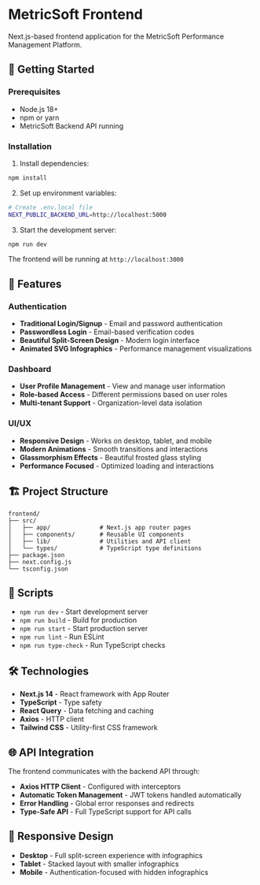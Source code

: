 # MetricSoft Frontend

Next.js-based frontend application for the MetricSoft Performance Management Platform.

## 🚀 Getting Started

### Prerequisites
- Node.js 18+
- npm or yarn
- MetricSoft Backend API running

### Installation

1. Install dependencies:
```bash
npm install
```

2. Set up environment variables:
```bash
# Create .env.local file
NEXT_PUBLIC_BACKEND_URL=http://localhost:5000
```

3. Start the development server:
```bash
npm run dev
```

The frontend will be running at `http://localhost:3000`

## 🎨 Features

### Authentication
- **Traditional Login/Signup** - Email and password authentication
- **Passwordless Login** - Email-based verification codes
- **Beautiful Split-Screen Design** - Modern login interface
- **Animated SVG Infographics** - Performance management visualizations

### Dashboard
- **User Profile Management** - View and manage user information
- **Role-based Access** - Different permissions based on user roles
- **Multi-tenant Support** - Organization-level data isolation

### UI/UX
- **Responsive Design** - Works on desktop, tablet, and mobile
- **Modern Animations** - Smooth transitions and interactions
- **Glassmorphism Effects** - Beautiful frosted glass styling
- **Performance Focused** - Optimized loading and interactions

## 🏗️ Project Structure

```
frontend/
├── src/
│   ├── app/              # Next.js app router pages
│   ├── components/       # Reusable UI components
│   ├── lib/              # Utilities and API client
│   └── types/            # TypeScript type definitions
├── package.json
├── next.config.js
└── tsconfig.json
```

## 🔧 Scripts

- `npm run dev` - Start development server
- `npm run build` - Build for production
- `npm run start` - Start production server
- `npm run lint` - Run ESLint
- `npm run type-check` - Run TypeScript checks

## 🛠️ Technologies

- **Next.js 14** - React framework with App Router
- **TypeScript** - Type safety
- **React Query** - Data fetching and caching
- **Axios** - HTTP client
- **Tailwind CSS** - Utility-first CSS framework

## 🌐 API Integration

The frontend communicates with the backend API through:

- **Axios HTTP Client** - Configured with interceptors
- **Automatic Token Management** - JWT tokens handled automatically
- **Error Handling** - Global error responses and redirects
- **Type-Safe API** - Full TypeScript support for API calls

## 📱 Responsive Design

- **Desktop** - Full split-screen experience with infographics
- **Tablet** - Stacked layout with smaller infographics  
- **Mobile** - Authentication-focused with hidden infographics
